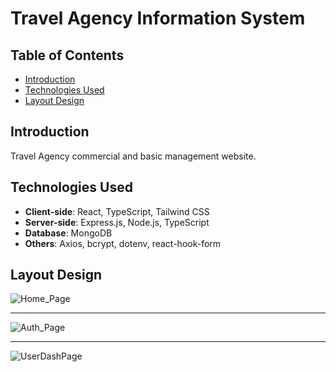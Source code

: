 # Travel Agency Information System

## Table of Contents
- [Introduction](#introduction)
- [Technologies Used](#technologies-used)
- [Layout Design](#layout)

## Introduction
Travel Agency commercial and basic management website.

## Technologies Used
- **Client-side**: React, TypeScript, Tailwind CSS
- **Server-side**: Express.js, Node.js, TypeScript
- **Database**: MongoDB
- **Others**: Axios, bcrypt, dotenv, react-hook-form

## Layout Design
  ![Home_Page](https://github.com/vtiposhnik/TravelAgency/assets/99889690/def5f26e-9788-484c-b8f4-3431405e381a)
  ***
  ![Auth_Page](https://github.com/vtiposhnik/TravelAgency/assets/99889690/7ce4d81d-ba70-4c63-97f4-fe66b42a76f2)
  ***
  ![UserDashPage](https://github.com/vtiposhnik/TravelAgency/assets/99889690/b623a37c-9fd3-45d2-afc8-af2e5d290ecd)



